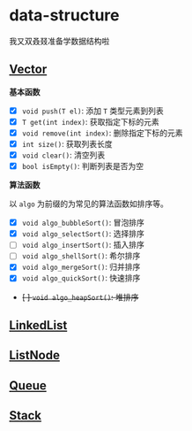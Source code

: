 # data-structure
我又双叒叕准备学数据结构啦

## [Vector](https://github.com/yuchiXiong/data-structure/blob/main/List/Vector.cpp)

**基本函数**
- [x] `void push(T el)`: 添加 `T` 类型元素到列表
- [x] `T get(int index)`: 获取指定下标的元素
- [x] `void remove(int index)`: 删除指定下标的元素
- [x] `int size()`: 获取列表长度
- [x] `void clear()`: 清空列表
- [x] `bool isEmpty()`: 判断列表是否为空

**算法函数**

以 `algo` 为前缀的为常见的算法函数如排序等。

- [x] `void algo_bubbleSort()`: 冒泡排序
- [x] `void algo_selectSort()`: 选择排序
- [ ] `void algo_insertSort()`: 插入排序
- [ ] `void algo_shellSort()`: 希尔排序
- [x] `void algo_mergeSort()`: 归并排序
- [x] `void algo_quickSort()`: 快速排序
- ~~[ ] `void algo_heapSort()`: 堆排序~~

## [LinkedList](https://github.com/yuchiXiong/data-structure/blob/main/List/LinkedList.cpp)

## [ListNode](https://github.com/yuchiXiong/data-structure/blob/main/List/ListNode.cpp)

## [Queue](https://github.com/yuchiXiong/data-structure/blob/main/List/Queue.cpp)

## [Stack](https://github.com/yuchiXiong/data-structure/blob/main/List/Stack.cpp)
